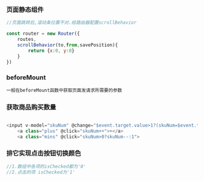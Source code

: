 ### 页面静态组件

```js
//页面跳转后,滚动条位置不对.给路由器配置scrollBehavior

const router = new Router({
    routes,
    scrollBehavior(to,from,savePosition){
        return {x:0, y:0}
    }
})
```



### beforeMount

```js
一般在beforeMount函数中获取页面发请求所需要的参数
```



### 获取商品购买数量

```js

<input v-model="skuNum" @change="$event.target.value>1?(skuNum=$event.target.value):skuNum=1">
    <a class="plus" @click="skuNum++">+</a>
	<a class="mins" @click="skuNum>0?skuNum--:1">
```



### 排它实现点击按钮切换颜色

```js
//1.数组中各项的isChecked都为'0'
//2.点击的项 isChecked为'1'
```











































































































